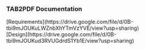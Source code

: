 
<h3>TAB2PDF Documentation </h3>
[Requirements](https://drive.google.com/file/d/0B-tbi9mJOUKuLWZnbXhYTmVzYVE/view?usp=sharing)<br/>
[Design](https://drive.google.com/file/d/0B-tbi9mJOUKud3RVUGdrdS1Yb1E/view?usp=sharing)
